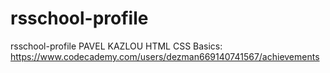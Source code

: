 # rsschool-profile
rsschool-profile
PAVEL KAZLOU
HTML CSS Basics: https://www.codecademy.com/users/dezman669140741567/achievements
